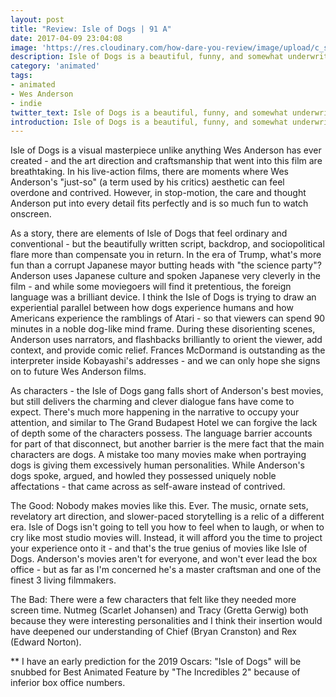 ```yaml
---
layout: post
title: "Review: Isle of Dogs | 91 A"
date: 2017-04-09 23:04:08
image: 'https://res.cloudinary.com/how-dare-you-review/image/upload/c_scale,h_399,w_760/v1528670982/isle_of_dogs.jpg'
description: Isle of Dogs is a beautiful, funny, and somewhat underwritten film.  
category: 'animated'
tags: 
- animated
- Wes Anderson
- indie
twitter_text: Isle of Dogs is a beautiful, funny, and somewhat underwritten film.  
introduction: Isle of Dogs is a beautiful, funny, and somewhat underwritten film.  
---
```


Isle of Dogs is a visual masterpiece unlike anything Wes Anderson has ever created - and the art direction and craftsmanship that went into this film are breathtaking. In his live-action films, there are moments where Wes Anderson's "just-so" (a term used by his critics) aesthetic can feel overdone and contrived. However, in stop-motion, the care and thought Anderson put into every detail fits perfectly and is so much fun to watch onscreen.

As a story, there are elements of Isle of Dogs that feel ordinary and conventional  - but the beautifully written script, backdrop, and sociopolitical flare more than compensate you in return. In the era of Trump, what's more fun than a corrupt Japanese mayor butting heads with "the science party"?  Anderson uses Japanese culture and spoken Japanese very cleverly in the film - and while some moviegoers will find it pretentious, the foreign language was a brilliant device. I think the Isle of Dogs is trying to draw an experiential parallel between how dogs experience humans and how Americans experience the ramblings of Atari - so that viewers can spend 90 minutes in a noble dog-like mind frame. During these disorienting scenes, Anderson uses narrators, and flashbacks brilliantly to orient the viewer, add context, and provide comic relief. Frances McDormand is outstanding as the interpreter inside Kobayashi's addresses  - and we can only hope she signs on to future Wes Anderson films.

As characters - the Isle of Dogs gang falls short of Anderson's best movies, but still delivers the charming and clever dialogue fans have come to expect. There's much more happening in the narrative to occupy your attention, and similar to The Grand Budapest Hotel we can forgive the lack of depth some of the characters possess. The language barrier accounts for part of that disconnect, but another barrier is the mere fact that the main characters are dogs. A mistake too many movies make when portraying dogs is giving them excessively human personalities. While Anderson's dogs spoke, argued, and howled they possessed uniquely noble affectations - that came across as self-aware instead of contrived.  

The Good: Nobody makes movies like this. Ever. The music, ornate sets, revelatory art direction, and slower-paced storytelling is a relic of a different era. Isle of Dogs isn't going to tell you how to feel when to laugh, or when to cry like most studio movies will. Instead, it will afford you the time to project your experience onto it - and that's the true genius of movies like Isle of Dogs. Anderson's movies aren't for everyone, and won't ever lead the box office - but as far as I'm concerned he's a master craftsman and one of the finest 3 living filmmakers.  
       
The Bad: There were a few characters that felt like they needed more screen time. Nutmeg (Scarlet Johansen) and Tracy (Gretta Gerwig) both because they were interesting personalities and I think their insertion would have deepened our understanding of Chief (Bryan Cranston) and Rex (Edward Norton).

** I have an early prediction for the 2019 Oscars: "Isle of Dogs" will be snubbed for Best Animated Feature by "The Incredibles 2" because of inferior box office numbers. 